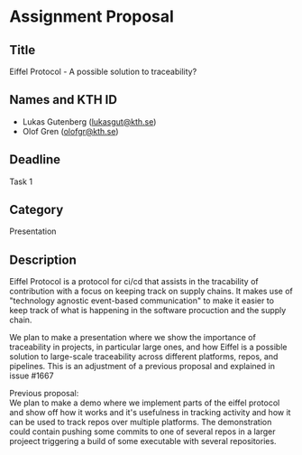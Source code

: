 # Assignment Proposal

## Title

Eiffel Protocol - A possible solution to traceability?

## Names and KTH ID

- Lukas Gutenberg (lukasgut@kth.se)
- Olof Gren (olofgr@kth.se)

## Deadline

Task 1

## Category

Presentation

## Description

Eiffel Protocol is a protocol for ci/cd that assists in the tracability of contribution with a focus on keeping track on supply chains. It makes use of "technology agnostic event-based communication" to make it easier to keep track of what is happening in the software procuction and the supply chain.

We plan to make a presentation where we show the importance of traceability in projects, in particular large ones, and how Eiffel is a possible solution to large-scale traceability across different platforms, repos, and pipelines. This is an adjustment of a previous proposal and explained in issue \#1667

Previous proposal:  
We plan to make a demo where we implement parts of the eiffel protocol and show off how it works and it's usefulness in tracking activity and how it can be used to track repos over multiple platforms. The demonstration could contain pushing some commits to one of several repos in a larger projeect triggering a build of some executable with several repositories.
